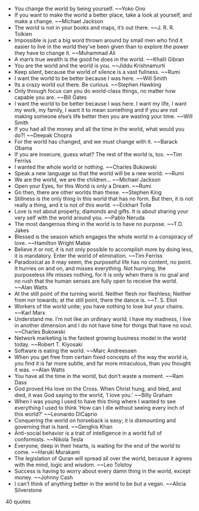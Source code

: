  - You change the world by being yourself. ~~Yoko Ono
 - If you want to make the world a better place, take a look at yourself, and make a change. ~~Michael Jackson
 - The world is not in your books and maps, it’s out there. ~~J. R. R. Tolkien
 - Impossible is just a big word thrown around by small men who find it easier to live in the world they’ve been given than to explore the power they have to change it. ~~Muhammad Ali
 - A man’s true wealth is the good he does in the world. ~~Khalil Gibran
 - You are the world and the world is you. ~~Jiddu Krishnamurti
 - Keep silent, because the world of silence is a vast fullness. ~~Rumi
 - I want the world to be better because I was here. ~~Will Smith
 - Its a crazy world out there. Be curious. ~~Stephen Hawking
 - Only through focus can you do world-class things, no matter how capable you are. ~~Bill Gates
 - I want the world to be better because I was here. I want my life, I want my work, my family, I want it to mean something and if you are not making someone else’s life better then you are wasting your time. ~~Will Smith
 - If you had all the money and all the time in the world, what would you do?! ~~Deepak Chopra
 - For the world has changed, and we must change with it. ~~Barack Obama
 - If you are insecure, guess what? The rest of the world is, too. ~~Tim Ferriss
 - I wanted the whole world or nothing. ~~Charles Bukowski
 - Speak a new language so that the world will be a new world. ~~Rumi
 - We are the world, we are the children... ~~Michael Jackson
 - Open your Eyes, for this World is only a Dream. ~~Rumi
 - Go then, there are other worlds than these. ~~Stephen King
 - Stillness is the only thing in this world that has no form. But then, it is not really a thing, and it is not of this world. ~~Eckhart Tolle
 - Love is not about property, diamonds and gifts. It is about sharing your very self with the world around you. ~~Pablo Neruda
 - The most dangerous thing in the world is to have no purpose. ~~T.D. Jakes
 - Blessed is the season which engages the whole world in a conspiracy of love. ~~Hamilton Wright Mabie
 - Believe it or not, it is not only possible to accomplish more by doing less, it is mandatory. Enter the world of elimination. ~~Tim Ferriss
 - Paradoxical as it may seem, the purposeful life has no content, no point. It hurries on and on, and misses everything. Not hurrying, the purposeless life misses nothing, for it is only when there is no goal and no rush that the human senses are fully open to receive the world. ~~Alan Watts
 - At the still point of the turning world. Neither flesh nor fleshless; Neither from nor towards; at the still point, there the dance is. ~~T. S. Eliot
 - Workers of the world unite; you have nothing to lose but your chains. ~~Karl Marx
 - Understand me. I’m not like an ordinary world. I have my madness, I live in another dimension and I do not have time for things that have no soul. ~~Charles Bukowski
 - Network marketing is the fastest growing business model in the world today. ~~Robert T. Kiyosaki
 - Software is eating the world. ~~Marc Andreessen
 - When you get free from certain fixed concepts of the way the world is, you find it is far more subtle, and far more miraculous, than you thought it was. ~~Alan Watts
 - You have all the time in the world, but don’t waste a moment. ~~Ram Dass
 - God proved His love on the Cross. When Christ hung, and bled, and died, it was God saying to the world, ‘I love you.’ ~~Billy Graham
 - When I was young I used to have this thing where I wanted to see everything I used to think ‘How can I die without seeing every inch of this world?’ ~~Leonardo DiCaprio
 - Conquering the world on horseback is easy; it is dismounting and governing that is hard. ~~Genghis Khan
 - Anti-social behavior is a trait of intelligence in a world full of conformists. ~~Nikola Tesla
 - Everyone, deep in their hearts, is waiting for the end of the world to come. ~~Haruki Murakami
 - The legislation of Quran will spread all over the world, because it agrees with the mind, logic and wisdom. ~~Leo Tolstoy
 - Success is having to worry about every damn thing in the world, except money. ~~Johnny Cash
 - I can’t think of anything better in the world to be but a vegan. ~~Alicia Silverstone

40 quotes
